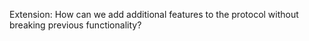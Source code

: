 Extension: How can we add additional features to the protocol without breaking previous functionality?
